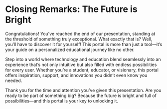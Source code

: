 # Closing Remarks: The Future is Bright

Congratulations! You've reached the end of our presentation, standing at the threshold of something truly exceptional. What exactly that is? Well, you’ll have to discover it for yourself! This portal is more than just a tool—it’s your guide on a personalized educational journey like no other.

Step into a world where technology and education blend seamlessly into an experience that’s not only intuitive but also filled with endless possibilities for every user. Whether you’re a student, educator, or visionary, this portal offers inspiration, support, and innovations you didn’t even know you needed.

Thank you for the time and attention you’ve given this presentation. Are you ready to be part of something big? Because the future is bright and full of possibilities—and this portal is your key to unlocking it.
